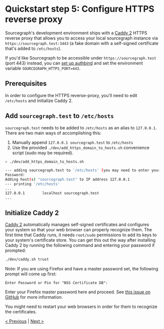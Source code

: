 # Quickstart step 5: Configure HTTPS reverse proxy

Sourcegraph's development environment ships with a [Caddy 2](https://caddyserver.com/) HTTPS reverse proxy that allows you to access your local sourcegraph instance via `https://sourcegraph.test:3443` (a fake domain with a self-signed certificate that's added to `/etc/hosts`).

If you'd like Sourcegraph to be accessible under `https://sourcegraph.test` (port 443) instead, you can [set up authbind](https://medium.com/@steve.mu.dev/setup-authbind-on-mac-os-6aee72cb828) and set the environment variable `SOURCEGRAPH_HTTPS_PORT=443`.

## Prerequisites

In order to configure the HTTPS reverse-proxy, you'll need to edit `/etc/hosts` and initialize Caddy 2.

## Add `sourcegraph.test` to `/etc/hosts`

`sourcegraph.test` needs to be added to `/etc/hosts` as an alias to `127.0.0.1`. There are two main ways of accomplishing this:

1. Manually append `127.0.0.1 sourcegraph.test` to `/etc/hosts`
1. Use the provided `./dev/add_https_domain_to_hosts.sh` convenience script (sudo may be required).

```bash
> ./dev/add_https_domain_to_hosts.sh

--- adding sourcegraph.test to '/etc/hosts' (you may need to enter your password)
Password:
Adding host(s) "sourcegraph.test" to IP address 127.0.0.1
--- printing '/etc/hosts'
...
127.0.0.1        localhost sourcegraph.test
...
```

## Initialize Caddy 2

[Caddy 2](https://caddyserver.com/) automatically manages self-signed certificates and configures your system so that your web browser can properly recognize them. The first time that Caddy runs, it needs `root/sudo` permissions to add
its keys to your system's certificate store. You can get this out the way after installing Caddy 2 by running the following command and entering your password if prompted:

```bash
./dev/caddy.sh trust
```

Note: If you are using Firefox and have a master password set, the following prompt will come up first:

```
Enter Password or Pin for "NSS Certificate DB":
```

Enter your Firefox master password here and proceed. See [this issue on GitHub](https://github.com/FiloSottile/mkcert/issues/50) for more information.

You might need to restart your web browsers in order for them to recognize the certificates.

[< Previous](quickstart_4_initialize_database.md) | [Next >](quickstart_6_start_server.md)
